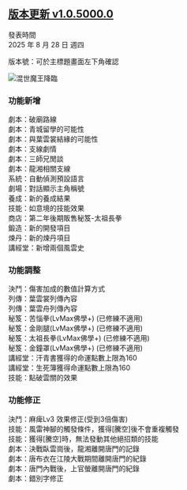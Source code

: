 ## [版本更新 v1.0.5000.0](https://store.steampowered.com/news/app/1859910/view/527604492371230724?l=tchinese)

發表時間  
2025 年 8 月 28 日 週四

版本號：可於主標題畫面左下角確認  

![混世魔王降臨](/images/news/20250828-01-release-01.webp)

### 功能新增

劇本：破廟路線  
劇本：青城留學的可能性  
劇本：與葉雲裳結緣的可能性  
劇本：支線劇情  
劇本：三師兄閒談  
劇本：龍湘相關支線  
系統：自動偵測預設語言  
劇場：對話顯示主角稱號  
養成：新的養成結果  
技能：如意境的技能效果  
商店：第二年後期販售秘笈-太祖長拳  
鍛造：新的開發項目  
煉丹：新的煉丹項目  
講經堂：新增兩個風雲史  


### 功能調整

決鬥：傷害加成的數值計算方式  
列傳：葉雲裳列傳內容  
列傳：葉雲舟列傳內容  
秘笈：苦惱拳(LvMax佛學+) (已修練不適用)  
秘笈：金剛腿(LvMax佛學+) (已修練不適用)  
秘笈：太祖長拳(LvMax佛學+) (已修練不適用)  
秘笈：金鐘罩(LvMax佛學+) (已修練不適用)  
講經堂：汗青書獲得的命運點數上限為160  
講經堂：生死簿獲得命運點數上限為160  
技能：點破雲關的效果  



### 功能修正

決鬥：麻痺Lv3 效果修正(受到3倍傷害)  
技能：風雷神腳的觸發條件，獲得[騰空]後不會重複觸發   
技能：獲得[騰空]時，無法發動其他絕招類的技能  
劇本：決戰臥雲崗後，龍湘離開唐門的記錄  
劇本：唐布衣在江陵大戰期間離開唐門的紀錄  
劇本：唐門內戰後，上官螢離開唐門的紀錄  
劇本：錯別字修正  
